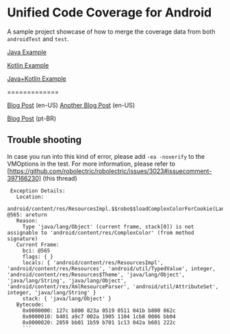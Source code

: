 # Unified Code Coverage for Android

A sample project showcase of how to merge the coverage data from both `androidTest` and `test`.

[Java Example](https://github.com/rafaeltoledo/unified-code-coverage-android/)

[Kotlin Example](https://github.com/rafaeltoledo/unified-code-coverage-android/tree/kotlin-coverage)

[Java+Kotlin Example](https://github.com/rafaeltoledo/unified-code-coverage-android/tree/mixed-languages)

=============

[Blog Post](https://medium.com/@rafael_toledo/setting-up-an-unified-coverage-report-in-android-with-jacoco-robolectric-and-espresso-ffe239aaf3fa) (en-US)
[Another Blog Post](https://proandroiddev.com/unified-code-coverage-for-android-revisited-44789c9b722f) (en-US)

[Blog Post](https://medium.com/android-dev-br/gerando-o-relat%C3%B3rio-de-cobertura-de-testes-unificado-com-jacoco-robolectric-e-espresso-c5f110dbf94f) (pt-BR)


## Trouble shooting
In case you run into this kind of error, please add 
`-ea -noverify`
to the VMOptions in the test. For more information, please refer to 
[https://github.com/robolectric/robolectric/issues/3023#issuecomment-397166230] (this thread) 

```java.lang.VerifyError: Bad return type
 Exception Details:
   Location:
     android/content/res/ResourcesImpl.$$robo$$loadComplexColorForCookie(Landroid/content/res/Resources;Landroid/util/TypedValue;ILandroid/content/res/Resources$Theme;)Landroid/content/res/ComplexColor; @565: areturn
   Reason:
     Type 'java/lang/Object' (current frame, stack[0]) is not assignable to 'android/content/res/ComplexColor' (from method signature)
   Current Frame:
     bci: @565
     flags: { }
     locals: { 'android/content/res/ResourcesImpl', 'android/content/res/Resources', 'android/util/TypedValue', integer, 'android/content/res/Resources$Theme', 'java/lang/Object', 'java/lang/String', 'java/lang/Object', 'android/content/res/XmlResourceParser', 'android/util/AttributeSet', integer, 'java/lang/String' }
     stack: { 'java/lang/Object' }
   Bytecode:
     0x0000000: 127c b800 823a 0519 0511 041b b800 862c
     0x0000010: b401 a9c7 002a 1905 1104 1cb8 0086 bb04
     0x0000020: 2859 bb01 1b59 b701 1c13 042a b601 222c
     ```